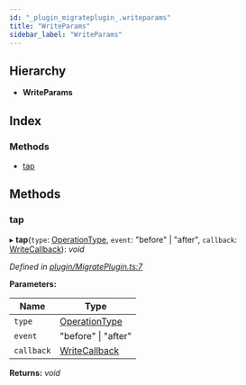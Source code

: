 ```yaml
---
id: "_plugin_migrateplugin_.writeparams"
title: "WriteParams"
sidebar_label: "WriteParams"
---
```


## Hierarchy

* **WriteParams**

## Index

### Methods

* [tap](_plugin_migrateplugin_.writeparams.md#tap)

## Methods

###  tap

▸ **tap**(`type`: [OperationType](../modules/_diff_operation_.md#operationtype), `event`: "before" | "after", `callback`: [WriteCallback](../modules/_plugin_migrateplugin_.md#writecallback)): *void*

*Defined in [plugin/MigratePlugin.ts:7](https://github.com/aerogear/graphback/blob/bc616b51/packages/graphql-migrations/src/plugin/MigratePlugin.ts#L7)*

**Parameters:**

Name | Type |
------ | ------ |
`type` | [OperationType](../modules/_diff_operation_.md#operationtype) |
`event` | "before" &#124; "after" |
`callback` | [WriteCallback](../modules/_plugin_migrateplugin_.md#writecallback) |

**Returns:** *void*
